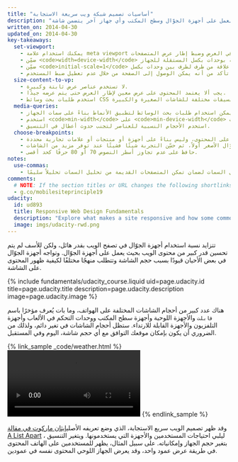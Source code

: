 ```yaml
---
title: "أساسيات تصميم شبكة ويب سريعة الاستجابة"
description: "لم تتم تهيئة معظم محتوى الويب للعمل على هذه التجارب متعددة الأجهزة. إلا أنه يمكنك التعرف على أساسيات تصميم موقع ويب يمكنه العمل على أجهزة الجوّال وسطح المكتب وأي جهاز آخر يتضمن شاشة."
written_on: 2014-04-30
updated_on: 2014-04-30
key-takeaways:
  set-viewport:
    - يمكنك استخدام علامة meta viewport للتحكم في العرض وضبط إطار عرض المتصفحات.
    - ضمِّن <code>width=device-width</code> لمطابقة عرض الشاشة بوحدات بكسل المستقلة للجهاز.
    - ضمِّن <code>initial-scale=1</code> لإنشاء علاقة من طرف لطرف بين وحدات بكسل CSS ووحدات بكسل المستقلة للجهاز.
    - تأكد من أنه يمكن الوصول إلى الصفحة من خلال عدم تعطيل ضبط المستخدم.
  size-content-to-vp:
    - لا تستخدم عناصر عرض ثابتة وكبيرة.
    - يجب ألا يعتمد المحتوى على عرض معين لإطار العرض حتى يتم عرضه جيدًا.
    - استخدم طلبات بحث وسائط CSS لتطبيق تنسيقات مختلفة للشاشات الصغيرة والكبيرة.
  media-queries:
    - يمكن استخدام طلبات بحث الوسائط لتطبيق الأنماط بناءً على سمات الجهاز.
    - استخدم <code>min-width</code> على <code>min-device-width</code> للتأكد من تجربة البحث.
    - استخدم الأحجام النسبية للعناصر لتجنب حدوث أعطال في التنسيق.
  choose-breakpoints:
    - أنشئ نقاط الفصل بناءً على المحتوى، وليس بناءً على أجهزة أو منتجات أو علامات تجارية محددة.
    - ابدأ التصميم لأجهزة الجوّال الأصغر أولاً، ثم حسِّن التجربة شيئًا فشيئًا عند توفر مزيد من الشاشات.
    - حافظ على عدم تجاوز أسطر النصوص 70 أو 80 حرفًا كحد أقصى.
notes:
  use-commas:
    - استخدم فاصلة لفصل السمات لضمان تمكن المتصفحات القديمة من تحليل السمات تحليلاً سليمًا.
comments: 
  # NOTE: If the section titles or URL changes the following shortlinks must be updated
  - g.co/mobilesiteprinciple19
udacity:
  id: ud893
  title: Responsive Web Design Fundamentals
  description: "Explore what makes a site responsive and how some common responsive design patterns work across different devices. Learn how to create your own responsive layouts and experiment with breakpoints, and optimizing text and more."
  image: imgs/udacity-rwd.png
---
```

<p class="intro">
  تتزايد نسبة استخدام أجهزة الجوّال في تصفح الويب بقدر هائل، ولكن للأسف لم يتم تحسين قدر كبير من محتوى الويب بحيث يعمل على أجهزة الجوّال. وتواجه أجهزة الجوّال في بعض الأحيان قيودًا بسبب حجم الشاشة وتتطلب منهجًا مختلفًا لكيفية ظهور المحتوى على الشاشة.
</p>

{% include fundamentals/udacity_course.liquid uid=page.udacity.id title=page.udacity.title description=page.udacity.description image=page.udacity.image %}

هناك عدد كبير من أحجام الشاشات المختلفة على الهواتف، وما بات يُعرف مؤخرًا باسم `فابلت` والأجهزة اللوحية وأجهزة سطح المكتب ووحدات التحكم في الألعاب وأجهزة التلفزيون والأجهزة القابلة للارتداء.  ستظل أحجام الشاشات في تغير دائم، ولذلك من الضروري أن يكون بإمكان موقعك التوافق مع أي حجم شاشة، اليوم وفي المستقبل.

{% link_sample _code/weather.html %}
  <video autoplay loop controls class="responsiveVideo">
    <source src="videos/resize.webm" type="video/webm">
    <source src="videos/resize.mp4" type="video/mp4">
  </video>
{% endlink_sample %}

وقد ظهر تصميم الويب سريع الاستجابة، الذي وضع تعريفه الأصلي[إيثان ماركوت في مقالة A List Apart](http://alistapart.com/article/responsive-web-design/) ، ليلبي احتياجات المستخدمين والأجهزة التي يستخدمونها.  ويتغير التنسيق بتغير حجم الجهاز وإمكانياته.  على سبيل المثال، يظهر للمستخدمين على الهاتف المحتوى في طريقة عرض عمود واحد، وقد يعرض الجهاز اللوحي المحتوى نفسه في عمودين.



